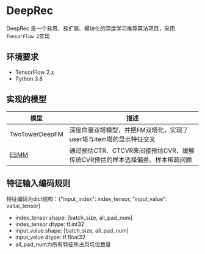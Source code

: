 # DeepRec
DeepRec 是一个易用、易扩展、模块化的深度学习推荐算法项目，采用 `TensorFlow 2`实现

## 环境要求
* TensorFlow 2.x
* Python 3.8

## 实现的模型
| 模型   |  描述   |
| ---- | ---- |
|   TwoTowerDeepFM   |   深度向量双塔模型，并把FM双塔化，实现了user塔与item塔的显示特征交叉   |
|   [ESMM](https://arxiv.org/abs/1804.07931)   |   通过预估CTR、CTCVR来间接预估CVR，缓解传统CVR预估的样本选择偏差、样本稀疏问题   |

## 特征输入编码规则
特征编码为dict结构：{"input_index": index_tensor, "input_value": value_tensor}
* index_tensor shape: [batch_size, all_pad_num]
* index_tensor dtype: tf.int32
* input_value shape: [batch_size, all_pad_num]
* input_value dtype: tf.float32
* all_pad_num为所有特征所占用坑位数量
